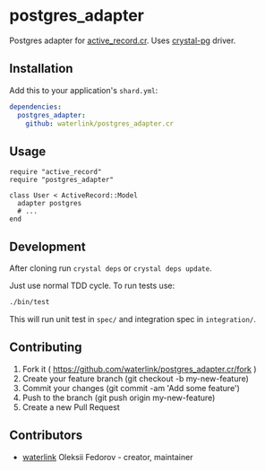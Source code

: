 # postgres_adapter

Postgres adapter for
[active_record.cr](https://github.com/waterlink/active_record.cr). Uses
[crystal-pg](https://github.com/will/crystal-pg) driver.

## Installation

Add this to your application's `shard.yml`:

```yaml
dependencies:
  postgres_adapter:
    github: waterlink/postgres_adapter.cr
```

## Usage

```crystal
require "active_record"
require "postgres_adapter"

class User < ActiveRecord::Model
  adapter postgres
  # ...
end
```

## Development

After cloning run `crystal deps` or `crystal deps update`.

Just use normal TDD cycle. To run tests use:

```bash
./bin/test
```

This will run unit test in `spec/` and integration spec in `integration/`.

## Contributing

1. Fork it ( https://github.com/waterlink/postgres_adapter.cr/fork )
2. Create your feature branch (git checkout -b my-new-feature)
3. Commit your changes (git commit -am 'Add some feature')
4. Push to the branch (git push origin my-new-feature)
5. Create a new Pull Request

## Contributors

- [waterlink](https://github.com/waterlink) Oleksii Fedorov - creator, maintainer
